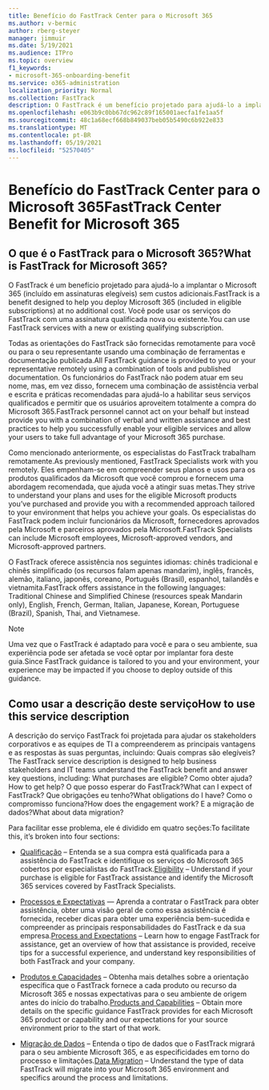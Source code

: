 ```yaml
---
title: Benefício do FastTrack Center para o Microsoft 365
ms.author: v-bermic
author: rberg-steyer
manager: jimmuir
ms.date: 5/19/2021
ms.audience: ITPro
ms.topic: overview
f1_keywords:
- microsoft-365-onboarding-benefit
ms.service: o365-administration
localization_priority: Normal
ms.collection: FastTrack
description: O FastTrack é um benefício projetado para ajudá-lo a implantar o Microsoft 365 (incluído em assinaturas elegíveis) sem custos adicionais. Você pode usar os serviços do FastTrack com uma assinatura qualificada nova ou existente.
ms.openlocfilehash: e063b9c0bb67dc962c89f165001aecfa1fe1aa5f
ms.sourcegitcommit: 48c1a68ecf668b849037beb05b5490c6b922e833
ms.translationtype: MT
ms.contentlocale: pt-BR
ms.lasthandoff: 05/19/2021
ms.locfileid: "52570405"
---
```

# <a name="fasttrack-center-benefit-for-microsoft-365"></a><span data-ttu-id="b77d0-104">Benefício do FastTrack Center para o Microsoft 365</span><span class="sxs-lookup"><span data-stu-id="b77d0-104">FastTrack Center Benefit for Microsoft 365</span></span>

## <a name="what-is-fasttrack-for-microsoft-365"></a><span data-ttu-id="b77d0-105">O que é o FastTrack para o Microsoft 365?</span><span class="sxs-lookup"><span data-stu-id="b77d0-105">What is FastTrack for Microsoft 365?</span></span>

<span data-ttu-id="b77d0-106">O FastTrack é um benefício projetado para ajudá-lo a implantar o Microsoft 365 (incluído em assinaturas elegíveis) sem custos adicionais.</span><span class="sxs-lookup"><span data-stu-id="b77d0-106">FastTrack is a benefit designed to help you deploy Microsoft 365 (included in eligible subscriptions) at no additional cost.</span></span> <span data-ttu-id="b77d0-107">Você pode usar os serviços do FastTrack com uma assinatura qualificada nova ou existente.</span><span class="sxs-lookup"><span data-stu-id="b77d0-107">You can use FastTrack services with a new or existing qualifying subscription.</span></span>

<span data-ttu-id="b77d0-108">Todas as orientações do FastTrack são fornecidas remotamente para você ou para o seu representante usando uma combinação de ferramentas e documentação publicada.</span><span class="sxs-lookup"><span data-stu-id="b77d0-108">All FastTrack guidance is provided to you or your representative remotely using a combination of tools and published documentation.</span></span> <span data-ttu-id="b77d0-109">Os funcionários do FastTrack não podem atuar em seu nome, mas, em vez disso, fornecem uma combinação de assistência verbal e escrita e práticas recomendadas para ajudá-lo a habilitar seus serviços qualificados e permitir que os usuários aproveitem totalmente a compra do Microsoft 365.</span><span class="sxs-lookup"><span data-stu-id="b77d0-109">FastTrack personnel cannot act on your behalf but instead provide you with a combination of verbal and written assistance and best practices to help you successfully enable your eligible services and allow your users to take full advantage of your Microsoft 365 purchase.</span></span>

<span data-ttu-id="b77d0-110">Como mencionado anteriormente, os especialistas do FastTrack trabalham remotamente.</span><span class="sxs-lookup"><span data-stu-id="b77d0-110">As previously mentioned, FastTrack Specialists work with you remotely.</span></span> <span data-ttu-id="b77d0-111">Eles empenham-se em compreender seus planos e usos para os produtos qualificados da Microsoft que você comprou e fornecem uma abordagem recomendada, que ajuda você a atingir suas metas.</span><span class="sxs-lookup"><span data-stu-id="b77d0-111">They strive to understand your plans and uses for the eligible Microsoft products you’ve purchased and provide you with a recommended approach tailored to your environment that helps you achieve your goals.</span></span> <span data-ttu-id="b77d0-112">Os especialistas do FastTrack podem incluir funcionários da Microsoft, fornecedores aprovados pela Microsoft e parceiros aprovados pela Microsoft.</span><span class="sxs-lookup"><span data-stu-id="b77d0-112">FastTrack Specialists can include Microsoft employees, Microsoft-approved vendors, and Microsoft-approved partners.</span></span>

<span data-ttu-id="b77d0-113">O FastTrack oferece assistência nos seguintes idiomas: chinês tradicional e chinês simplificado (os recursos falam apenas mandarim), inglês, francês, alemão, italiano, japonês, coreano, Português (Brasil), espanhol, tailandês e vietnamita.</span><span class="sxs-lookup"><span data-stu-id="b77d0-113">FastTrack offers assistance in the following languages: Traditional Chinese and Simplified Chinese (resources speak Mandarin only), English, French, German, Italian, Japanese, Korean, Portuguese (Brazil), Spanish, Thai, and Vietnamese.</span></span>

> [!NOTE]
> <span data-ttu-id="b77d0-114">Uma vez que o FastTrack é adaptado para você e para o seu ambiente, sua experiência pode ser afetada se você optar por implantar fora deste guia.</span><span class="sxs-lookup"><span data-stu-id="b77d0-114">Since FastTrack guidance is tailored to you and your environment, your experience may be impacted if you choose to deploy outside of this guidance.</span></span>

## <a name="how-to-use-this-service-description"></a><span data-ttu-id="b77d0-115">Como usar a descrição deste serviço</span><span class="sxs-lookup"><span data-stu-id="b77d0-115">How to use this service description</span></span>

<span data-ttu-id="b77d0-116">A descrição do serviço FastTrack foi projetada para ajudar os stakeholders corporativos e as equipes de TI a compreenderem as principais vantagens e as respostas às suas perguntas, incluindo: Quais compras são elegíveis?</span><span class="sxs-lookup"><span data-stu-id="b77d0-116">The FastTrack service description is designed to help business stakeholders and IT teams understand the FastTrack benefit and answer key questions, including: What purchases are eligible?</span></span> <span data-ttu-id="b77d0-117">Como obter ajuda?</span><span class="sxs-lookup"><span data-stu-id="b77d0-117">How to get help?</span></span> <span data-ttu-id="b77d0-118">O que posso esperar do FastTrack?</span><span class="sxs-lookup"><span data-stu-id="b77d0-118">What can I expect of FastTrack?</span></span> <span data-ttu-id="b77d0-119">Que obrigações eu tenho?</span><span class="sxs-lookup"><span data-stu-id="b77d0-119">What obligations do I have?</span></span> <span data-ttu-id="b77d0-120">Como o compromisso funciona?</span><span class="sxs-lookup"><span data-stu-id="b77d0-120">How does the engagement work?</span></span> <span data-ttu-id="b77d0-121">E a migração de dados?</span><span class="sxs-lookup"><span data-stu-id="b77d0-121">What about data migration?</span></span>

<span data-ttu-id="b77d0-122">Para facilitar esse problema, ele é dividido em quatro seções:</span><span class="sxs-lookup"><span data-stu-id="b77d0-122">To facilitate this, it’s broken into four sections:</span></span>

  - <span data-ttu-id="b77d0-123">[Qualificação](eligibility.md) – Entenda se a sua compra está qualificada para a assistência do FastTrack e identifique os serviços do Microsoft 365 cobertos por especialistas do FastTrack.</span><span class="sxs-lookup"><span data-stu-id="b77d0-123">[Eligibility](eligibility.md) – Understand if your purchase is eligible for FastTrack assistance and identify the Microsoft 365 services covered by FastTrack Specialists.</span></span>

  - <span data-ttu-id="b77d0-124">[Processos e Expectativas](process-and-expectations.md) — Aprenda a contratar o FastTrack para obter assistência, obter uma visão geral de como essa assistência é fornecida, receber dicas para obter uma experiência bem-sucedida e compreender as principais responsabilidades do FastTrack e da sua empresa.</span><span class="sxs-lookup"><span data-stu-id="b77d0-124">[Process and Expectations](process-and-expectations.md) – Learn how to engage FastTrack for assistance, get an overview of how that assistance is provided, receive tips for a successful experience, and understand key responsibilities of both FastTrack and your company.</span></span>

  - <span data-ttu-id="b77d0-125">[Produtos e Capacidades](products-and-capabilities.md) – Obtenha mais detalhes sobre a orientação específica que o FastTrack fornece a cada produto ou recurso da Microsoft 365 e nossas expectativas para o seu ambiente de origem antes do início do trabalho.</span><span class="sxs-lookup"><span data-stu-id="b77d0-125">[Products and Capabilities](products-and-capabilities.md) – Obtain more details on the specific guidance FastTrack provides for each Microsoft 365 product or capability and our expectations for your source environment prior to the start of that work.</span></span>

  - <span data-ttu-id="b77d0-126">[Migração de Dados](data-migration.md) – Entenda o tipo de dados que o FastTrack migrará para o seu ambiente Microsoft 365, e as especificidades em torno do processo e limitações.</span><span class="sxs-lookup"><span data-stu-id="b77d0-126">[Data Migration](data-migration.md) – Understand the type of data FastTrack will migrate into your Microsoft 365 environment and specifics around the process and limitations.</span></span>

